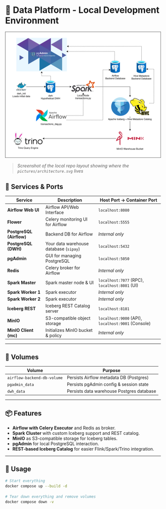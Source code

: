 # 🚀 Data Platform - Local Development Environment

![Project Directory Structure](./pictures/architecture.svg)

> _Screenshot of the local repo layout showing where the `pictures/architecture.svg` lives_

## 🧩 Services & Ports

| Service                    | Description                                          | Host Port → Container Port |
|----------------------------|------------------------------------------------------|-----------------------------|
| **Airflow Web UI**         | Airflow API/Web Interface                            | `localhost:8080`            |
| **Flower**                 | Celery monitoring UI for Airflow                     | `localhost:5555`            |
| **PostgreSQL (Airflow)**   | Backend DB for Airflow                               | _Internal only_             |
| **PostgreSQL (DWH)**       | Your data warehouse database (`sipay`)               | `localhost:5432`            |
| **pgAdmin**                | GUI for managing PostgreSQL                          | `localhost:5050`            |
| **Redis**                  | Celery broker for Airflow                            | _Internal only_             |
| **Spark Master**           | Spark master node & UI                               | `localhost:7077` (RPC), `localhost:8081` (UI) |
| **Spark Worker 1**         | Spark executor                                       | _Internal only_             |
| **Spark Worker 2**         | Spark executor                                       | _Internal only_             |
| **Iceberg REST**           | Iceberg REST Catalog server                          | `localhost:8181`            |
| **MinIO**                  | S3-compatible object storage                         | `localhost:9000` (API), `localhost:9001` (Console) |
| **MinIO Client (mc)**      | Initializes MinIO bucket & policy                    | _Internal only_             |

---

## 📁 Volumes

| Volume                      | Purpose                                      |
|-----------------------------|----------------------------------------------|
| `airflow-backend-db-volume` | Persists Airflow metadata DB (Postgres)      |
| `pgadmin_data`              | Persists pgAdmin config & session state      |
| `dwh_data`                  | Persists data warehouse Postgres database    |

---

## 📦 Features

- **Airflow with Celery Executor** and Redis as broker.  
- **Spark Cluster** with custom Iceberg support and REST catalog.  
- **MinIO** as S3-compatible storage for Iceberg tables.  
- **pgAdmin** for local PostgreSQL interaction.  
- **REST-based Iceberg Catalog** for easier Flink/Spark/Trino integration.  

---

## 🚀 Usage

```bash
# Start everything
docker compose up --build -d

# Tear down everything and remove volumes
docker compose down -v
